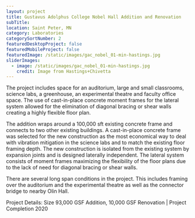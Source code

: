 ```yaml
---
layout: project
title: Gustavus Adolphus College Nobel Hall Addition and Renovation
subTitle:
location: Saint Peter, MN
category: Laboratories
categorySortNumber: 2
featuredDesktopProject: false
featuredMobileProject: false
featuredImage: /static/images/gac_nobel_01-min-hastings.jpg
sliderImages:
  - image: /static/images/gac_nobel_01-min-hastings.jpg
    credit: Image from Hastings+Chivetta
---
```

The project includes space for an auditorium, large and small classrooms, science labs, a greenhouse, an experimental theatre and faculty office space. The use of cast-in-place concrete moment frames for the lateral system allowed for the elimination of diagonal bracing or shear walls creating a highly flexible floor plan.

The addition wraps around a 100,000 sft existing concrete frame and connects to two other existing buildings. A cast-in-place concrete frame was selected for the new construction as the most economical way to deal with vibration mitigation in the science labs and to match the existing floor framing depth. The new construction is isolated from the existing system by expansion joints and is designed laterally independent. The lateral system consists of moment frames maximizing the flexibility of the floor plans due to the lack of need for diagonal bracing or shear walls.

There are several long span conditions in the project. This includes framing over the auditorium and the experimental theatre as well as the connector bridge to nearby Olin Hall.

Project Details: Size 93,000 GSF Addition, 10,000 GSF Renovation | Project Completion 2020



































